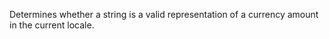 Determines whether a string is a valid representation of a
        currency amount in the current locale.